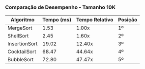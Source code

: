 ### Comparação de Desempenho - Tamanho 10K

| Algoritmo | Tempo (ms) | Tempo Relativo | Posição |
|-----------|------------|----------------|----------|
| MergeSort | 1.53 | 1.00x | 1º |
| ShellSort | 2.45 | 1.60x | 2º |
| InsertionSort | 19.02 | 12.40x | 3º |
| CocktailSort | 68.47 | 44.64x | 4º |
| BubbleSort | 72.80 | 47.47x | 5º |
